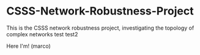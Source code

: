 CSSS-Network-Robustness-Project
===============================
This is the CSSS network robustness project, investigating the topology of complex networks
test
test2

Here I'm! (marco)

